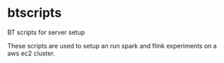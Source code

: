 # btscripts
BT scripts for server setup

These scripts are used to setup an run spark and flink experiments on a aws ec2 cluster.